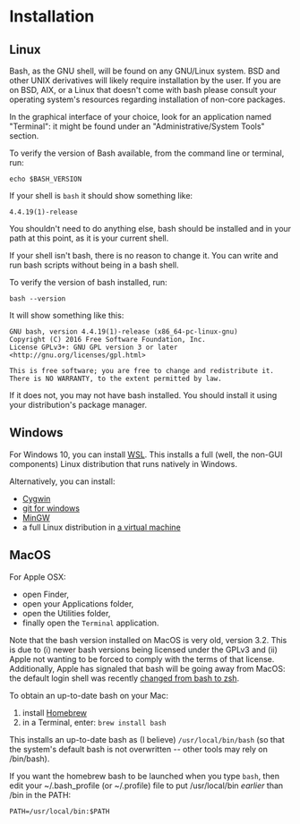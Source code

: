 # Installation

## Linux

Bash, as the GNU shell, will be found on any GNU/Linux system. 
BSD and other UNIX derivatives will likely require installation by the user.
If you are on BSD, AIX, or a Linux that doesn't come with bash please consult your operating system's resources regarding installation of non-core packages.

In the graphical interface of your choice, look for an application named "Terminal": it might be found under an "Administrative/System Tools" section.

To verify the version of Bash available, from the command line or terminal, run:

    echo $BASH_VERSION

If your shell is `bash` it should show something like:

    4.4.19(1)-release

You shouldn't need to do anything else, bash should be installed and in your path at this point, as it is your current shell.

If your shell isn't bash, there is no reason to change it.
You can write and run bash scripts without being in a bash shell.

To verify the version of bash installed, run:

```plain
bash --version
```

It will show something like this:

```
GNU bash, version 4.4.19(1)-release (x86_64-pc-linux-gnu)
Copyright (C) 2016 Free Software Foundation, Inc.
License GPLv3+: GNU GPL version 3 or later <http://gnu.org/licenses/gpl.html>

This is free software; you are free to change and redistribute it.
There is NO WARRANTY, to the extent permitted by law.
```

If it does not, you may not have bash installed.
You should install it using your distribution's package manager.

## Windows

For Windows 10, you can install [WSL](https://docs.microsoft.com/en-us/windows/wsl/about). 
This installs a full (well, the non-GUI components) Linux distribution that runs natively in Windows.

Alternatively, you can install:

* [Cygwin](https://cygwin.com/)
* [git for windows](https://gitforwindows.org/)
* [MinGW](http://mingw.org/)
* a full Linux distribution in [a virtual machine](https://docs.microsoft.com/en-us/virtualization/hyper-v-on-windows/about/)

## MacOS

For Apple OSX:

* open Finder,
* open your Applications folder,
* open the Utilities folder,
* finally open the `Terminal` application.

Note that the bash version installed on MacOS is very old, version 3.2. 
This is due to (i) newer bash versions being licensed under the GPLv3 and (ii) Apple not wanting to be forced to comply with the terms of that license.
Additionally, Apple has signaled that bash will be going away from MacOS: the default login shell was recently [changed from bash to zsh](https://support.apple.com/en-us/HT208050).

To obtain an up-to-date bash on your Mac:

1. install [Homebrew](https://brew.sh)
1. in a Terminal, enter: `brew install bash`

This installs an up-to-date bash as (I believe) `/usr/local/bin/bash` (so that the system's default bash is not overwritten -- other tools may rely on /bin/bash). 

If you want the homebrew bash to be launched when you type `bash`, then edit your ~/.bash_profile (or ~/.profile) file to put /usr/local/bin *earlier* than /bin in the PATH:

    PATH=/usr/local/bin:$PATH
